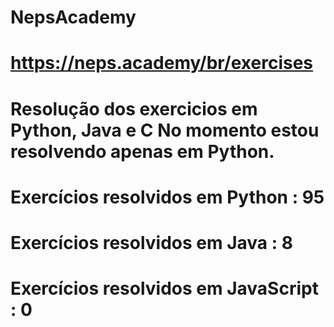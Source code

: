 # NepsAcademy
# https://neps.academy/br/exercises 
# Resolução dos exercicios em Python, Java e C No momento estou resolvendo apenas em Python.
# Exercícios resolvidos em Python : 95
# Exercícios resolvidos em Java : 8
# Exercícios resolvidos em JavaScript : 0
